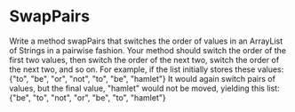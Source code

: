 <h1>SwapPairs</h1>

<p>Write a method swapPairs that switches the order of values in an ArrayList of Strings in
a pairwise fashion. Your method should switch the order of the first two values, then switch the order
of the next two, switch the order of the next two, and so on. For example, if the list initially stores these values:
    {"to", "be", "or", "not", "to", "be", "hamlet"} It would again switch pairs of values, but the final value, "hamlet" would not be moved,
    yielding this list: {"be", "to", "not", "or", "be", "to", "hamlet"}</p>
   
